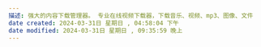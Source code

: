 ```yaml
---
描述: 强大的内容下载管理器。 专业在线视频下载器，下载音乐、视频、mp3、图像、文件
date created: 2024-03-31日 星期日 , 04:58:04 下午
date modified: 2024-03-31日 星期日 , 09:35:59 晚上
---
```

